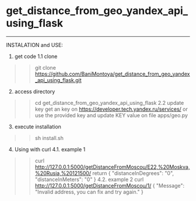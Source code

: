 # get_distance_from_geo_yandex_api_using_flask

***********************************
INSTALATION and USE:

1. get code
1.1 clone
>> git clone https://github.com/BaniMontoya/get_distance_from_geo_yandex_api_using_flask.git

2. access directory
>> cd get_distance_from_geo_yandex_api_using_flask
2.2 update key
>> get an key on https://developer.tech.yandex.ru/services/ or use the provided key and 
update KEY value on file apps/geo.py


3. execute installation
>> sh install.sh

4. Using with curl
4.1. example 1
>> curl http://127.0.0.1:5000/getDistanceFromMoscou/E22,%20Moskva,%20Rusia,%20121500/
return {
  "distanceInDegrees": "0", 
  "distanceInMeters": "0"
}
4.2. example 2
>> curl http://127.0.0.1:5000/getDistanceFromMoscou/1/
{
  "Message": "Invalid address, you can fix and try again."
}
